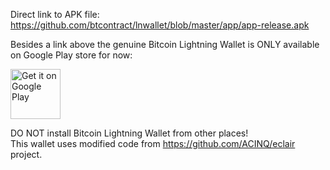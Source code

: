 Direct link to APK file: https://github.com/btcontract/lnwallet/blob/master/app/app-release.apk  

Besides a link above the genuine Bitcoin Lightning Wallet is ONLY available on Google Play store for now:  

<a href="https://play.google.com/store/apps/details?id=com.lightning.walletapp"><img alt="Get it on Google Play" src="https://play.google.com/intl/en_us/badges/images/apps/en-play-badge.png" height="80pt"/></a>

DO NOT install Bitcoin Lightning Wallet from other places!  
This wallet uses modified code from https://github.com/ACINQ/eclair project.

